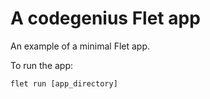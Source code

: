 # A codegenius Flet app

An example of a minimal Flet app.

To run the app:

```
flet run [app_directory]
```